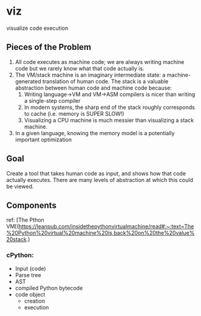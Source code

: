 # viz
visualize code execution


## Pieces of the Problem
1. All code executes as machine code; we are always writing machine code but we rarely know what that code actually is.
1. The VM/stack machine is an imaginary intermediate state: a machine-generated translation of human code. The stack is a valuable abstraction between human code and machine code because:
    1. Writing language->VM and VM->ASM compilers is nicer than writing a single-step compiler
    1. In modern systems, the sharp end of the stack roughly corresponds to cache (i.e. memory is SUPER SLOW!)
    1. Visualizing a CPU machine is much messier than visualizing a stack machine.
1. In a given language, knowing the memory model is a potentially important optimization


## Goal
Create a tool that takes human code as input, and shows how that code actually executes. There are many levels of abstraction at which this could be viewed.

## Components
ref: [The Pthon VM[(https://leanpub.com/insidethepythonvirtualmachine/read#:~:text=The%20Python%20virtual%20machine%20is,back%20on%20the%20value%20stack.)

### cPython:
* Input (code)
* Parse tree
* AST
* compiled Python bytecode
* code object
  * creation
  * execution

